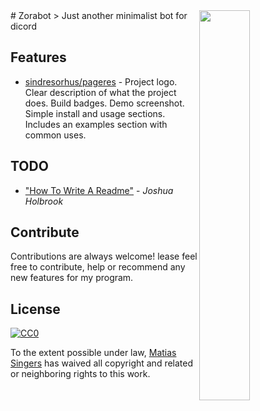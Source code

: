 <img src="https://blog.discordapp.com/content/images/2016/01/masbot.png" align="right" width="40%" />
# Zorabot
> Just another minimalist bot for dicord


## Features
- [sindresorhus/pageres](https://github.com/sindresorhus/pageres) - Project logo. Clear description of what the project does. Build badges. Demo screenshot. Simple install and usage sections. Includes an examples section with common uses.

## TODO
- ["How To Write A Readme"](http://jfhbrook.github.io/2011/11/09/readmes.html) - *Joshua Holbrook*


## Contribute

Contributions are always welcome!
lease feel free to contribute, help or recommend any new features for my program.


## License

[![CC0](https://licensebuttons.net/p/zero/1.0/88x31.png)](http://creativecommons.org/publicdomain/zero/1.0/)

To the extent possible under law, [Matias Singers](http://mts.io) has waived all copyright and related or neighboring rights to this work.
